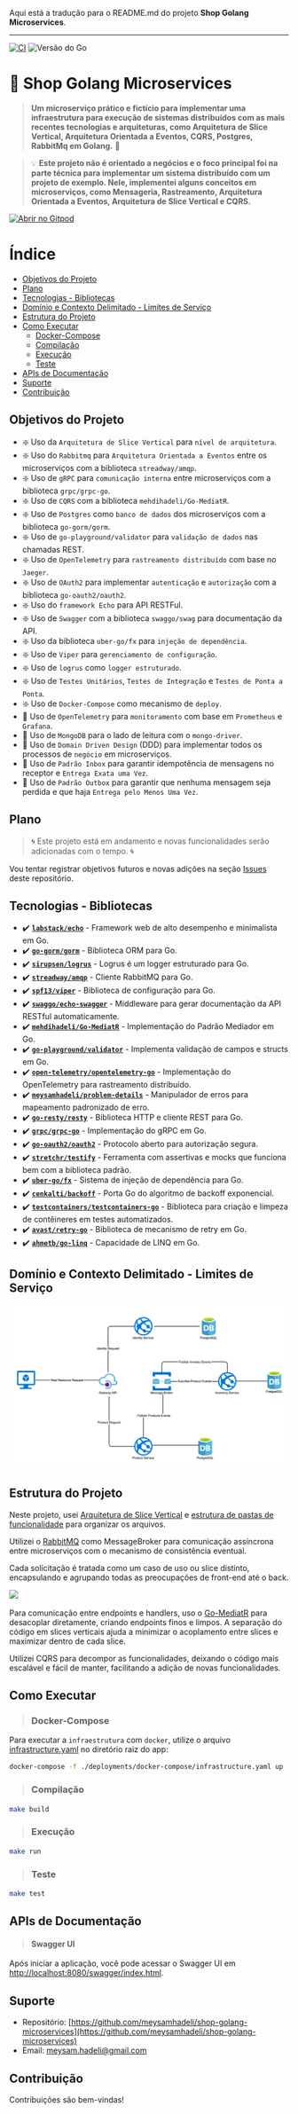 Aqui está a tradução para o README.md do projeto **Shop Golang Microservices**.

---

[![CI](https://github.com/meysamhadeli/shop-golang-microservices/actions/workflows/ci.yml/badge.svg?branch=main&style=flat-square)](https://github.com/meysamhadeli/shop-golang-microservices/actions/workflows/ci.yml)
![Versão do Go](https://img.shields.io/badge/go%20version-%3E=1.21-61CFDD.svg?style=flat-square)
# 📍 Shop Golang Microservices

> **Um microserviço prático e fictício para implementar uma infraestrutura para execução de sistemas distribuídos com as mais recentes tecnologias e arquiteturas, como Arquitetura de Slice Vertical, Arquitetura Orientada a Eventos, CQRS, Postgres, RabbitMq em Golang.** 🚀

> 💡 **Este projeto não é orientado a negócios e o foco principal foi na parte técnica para implementar um sistema distribuído com um projeto de exemplo. Nele, implementei alguns conceitos em microserviços, como Mensageria, Rastreamento, Arquitetura Orientada a Eventos, Arquitetura de Slice Vertical e CQRS.**

<a href="https://gitpod.io/#https://github.com/meysamhadeli/shop-golang-microservices"><img alt="Abrir no Gitpod" src="https://gitpod.io/button/open-in-gitpod.svg"/></a>

# Índice

- [Objetivos do Projeto](#objetivos-do-projeto)
- [Plano](#plano)
- [Tecnologias - Bibliotecas](#tecnologias---bibliotecas)
- [Domínio e Contexto Delimitado - Limites de Serviço](#domínio-e-contexto-delimitado---limites-de-serviço)
- [Estrutura do Projeto](#estrutura-do-projeto)
- [Como Executar](#como-executar)
    - [Docker-Compose](#docker-compose)
    - [Compilação](#compilação)
    - [Execução](#execução)
    - [Teste](#teste)
- [APIs de Documentação](#apis-de-documentação)
- [Suporte](#suporte)
- [Contribuição](#contribuição)

## Objetivos do Projeto

- :sparkle: Uso da `Arquitetura de Slice Vertical` para `nível de arquitetura`.
- :sparkle: Uso do `Rabbitmq` para `Arquitetura Orientada a Eventos` entre os microserviços com a biblioteca `streadway/amqp`.
- :sparkle: Uso de `gRPC` para `comunicação interna` entre microserviços com a biblioteca `grpc/grpc-go`.
- :sparkle: Uso de `CQRS` com a biblioteca `mehdihadeli/Go-MediatR`.
- :sparkle: Uso de `Postgres` como `banco de dados` dos microserviços com a biblioteca `go-gorm/gorm`.
- :sparkle: Uso de `go-playground/validator` para `validação de dados` nas chamadas REST.
- :sparkle: Uso de `OpenTelemetry` para `rastreamento distribuído` com base no `Jaeger`.
- :sparkle: Uso de `OAuth2` para implementar `autenticação` e `autorização` com a biblioteca `go-oauth2/oauth2`.
- :sparkle: Uso do `framework Echo` para API RESTFul.
- :sparkle: Uso de `Swagger` com a biblioteca `swaggo/swag` para documentação da API.
- :sparkle: Uso da biblioteca `uber-go/fx` para `injeção de dependência`.
- :sparkle: Uso de `Viper` para `gerenciamento de configuração`.
- :sparkle: Uso de `logrus` como `logger estruturado`.
- :sparkle: Uso de `Testes Unitários`, `Testes de Integração` e `Testes de Ponta a Ponta`.
- :sparkle: Uso de `Docker-Compose` como mecanismo de `deploy`.
- :construction: Uso de `OpenTelemetry` para `monitoramento` com base em `Prometheus` e `Grafana`.
- :construction: Uso de `MongoDB` para o lado de leitura com o `mongo-driver`.
- :construction: Uso de `Domain Driven Design` (DDD) para implementar todos os processos de `negócio` em microserviços.
- :construction: Uso de `Padrão Inbox` para garantir idempotência de mensagens no receptor e `Entrega Exata uma Vez`.
- :construction: Uso de `Padrão Outbox` para garantir que nenhuma mensagem seja perdida e que haja `Entrega pelo Menos Uma Vez`.

## Plano

> 🌀 Este projeto está em andamento e novas funcionalidades serão adicionadas com o tempo. 🌀

Vou tentar registrar objetivos futuros e novas adições na seção [Issues](https://github.com/meysamhadeli/shop-golang-microservices/issues) deste repositório.

## Tecnologias - Bibliotecas

- ✔️ **[`labstack/echo`](https://github.com/labstack/echo)** - Framework web de alto desempenho e minimalista em Go.
- ✔️ **[`go-gorm/gorm`](https://github.com/go-gorm/gorm)** - Biblioteca ORM para Go.
- ✔️ **[`sirupsen/logrus`](https://github.com/sirupsen/logrus)** - Logrus é um logger estruturado para Go.
- ✔️ **[`streadway/amqp`](https://github.com/streadway/amqp)** - Cliente RabbitMQ para Go.
- ✔️ **[`spf13/viper`](https://github.com/spf13/viper)** - Biblioteca de configuração para Go.
- ✔️ **[`swaggo/echo-swagger`](https://github.com/swaggo/echo-swagger)** - Middleware para gerar documentação da API RESTful automaticamente.
- ✔️ **[`mehdihadeli/Go-MediatR`](https://github.com/mehdihadeli/Go-MediatR)** - Implementação do Padrão Mediador em Go.
- ✔️ **[`go-playground/validator`](https://github.com/go-playground/validator)** - Implementa validação de campos e structs em Go.
- ✔️ **[`open-telemetry/opentelemetry-go`](https://github.com/open-telemetry/opentelemetry-go)** - Implementação do OpenTelemetry para rastreamento distribuído.
- ✔️ **[`meysamhadeli/problem-details`](https://github.com/meysamhadeli/problem-details)** - Manipulador de erros para mapeamento padronizado de erro.
- ✔️ **[`go-resty/resty`](https://github.com/go-resty/resty)** - Biblioteca HTTP e cliente REST para Go.
- ✔️ **[`grpc/grpc-go`](https://github.com/grpc/grpc-go)** - Implementação do gRPC em Go.
- ✔️ **[`go-oauth2/oauth2`](https://github.com/go-oauth2/oauth2)** - Protocolo aberto para autorização segura.
- ✔️ **[`stretchr/testify`](https://github.com/stretchr/testify)** - Ferramenta com assertivas e mocks que funciona bem com a biblioteca padrão.
- ✔️ **[`uber-go/fx`](https://github.com/uber-go/fx)** - Sistema de injeção de dependência para Go.
- ✔️ **[`cenkalti/backoff`](https://github.com/cenkalti/backoff)** - Porta Go do algoritmo de backoff exponencial.
- ✔️ **[`testcontainers/testcontainers-go`](https://github.com/testcontainers/testcontainers-go)** - Biblioteca para criação e limpeza de contêineres em testes automatizados.
- ✔️ **[`avast/retry-go`](https://github.com/avast/retry-go)** - Biblioteca de mecanismo de retry em Go.
- ✔️ **[`ahmetb/go-linq`](https://github.com/ahmetb/go-linq)** - Capacidade de LINQ em Go.

## Domínio e Contexto Delimitado - Limites de Serviço

![](./assets/shop-golang-microservices.png)

## Estrutura do Projeto

Neste projeto, usei [Arquitetura de Slice Vertical](https://jimmybogard.com/vertical-slice-architecture/) e [estrutura de pastas de funcionalidade](http://www.kamilgrzybek.com/design/feature-folders/) para organizar os arquivos.

Utilizei o [RabbitMQ](https://github.com/rabbitmq) como MessageBroker para comunicação assíncrona entre microserviços com o mecanismo de consistência eventual.

Cada solicitação é tratada como um caso de uso ou slice distinto, encapsulando e agrupando todas as preocupações de front-end até o back.

![](./assets/vertical-slice-architecture.png)

Para comunicação entre endpoints e handlers, uso o [Go-MediatR](https://github.com/mehdihadeli/Go-MediatR) para desacoplar diretamente, criando endpoints finos e limpos. A separação do código em slices verticais ajuda a minimizar o acoplamento entre slices e maximizar dentro de cada slice.

Utilizei CQRS para decompor as funcionalidades, deixando o código mais escalável e fácil de manter, facilitando a adição de novas funcionalidades.

## Como Executar

> ### Docker-Compose

Para executar a `infraestrutura` com `docker`, utilize o arquivo [infrastructure.yaml](./deployments/docker-compose/infrastructure.yaml) no diretório raiz do app:

```bash
docker-compose -f ./deployments/docker-compose/infrastructure.yaml up -d


```

> ### Compilação

```bash
make build
```

> ### Execução

```bash
make run
```

> ### Teste

```bash
make test
```

## APIs de Documentação

> #### Swagger UI
Após iniciar a aplicação, você pode acessar o Swagger UI em [http://localhost:8080/swagger/index.html](http://localhost:8080/swagger/index.html).

## Suporte

- Repositório: [https://github.com/meysamhadeli/shop-golang-microservices](https://github.com/meysamhadeli/shop-golang-microservices)
- Email: [meysam.hadeli@gmail.com](mailto:meysam.hadeli@gmail.com)
  
## Contribuição

Contribuições são bem-vindas!

